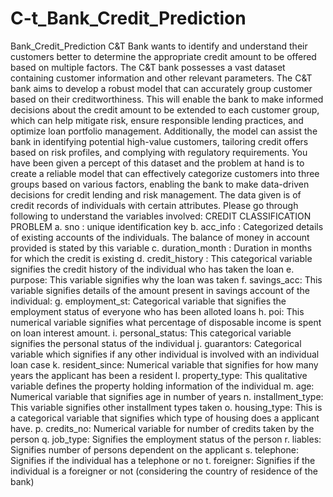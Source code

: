 # C-t_Bank_Credit_Prediction
Bank_Credit_Prediction
C&T Bank wants to identify and understand their customers better to determine the appropriate credit amount to be offered based on multiple factors. The C&T bank possesses a vast dataset containing customer information and other relevant parameters. The C&T bank aims to develop a robust model that can accurately group customer based on their creditworthiness. 
This will enable the bank to make informed decisions about the credit amount to be extended to each customer group, which can help mitigate risk, ensure responsible lending practices, and optimize loan portfolio management. Additionally, the model can assist the bank in identifying potential high-value customers, tailoring credit offers based on risk profiles, and complying with regulatory requirements. 
You have been given a percept of this dataset and the problem at hand is to create a reliable model that can effectively categorize customers into three groups based on various factors, enabling the bank to make data-driven decisions for credit lending and risk management. 
The data given is of credit records of individuals with certain attributes. Please go through following to understand the variables involved: CREDIT CLASSIFICATION PROBLEM 
a. sno : unique identification key 
b. acc_info : Categorized details of existing accounts of the individuals. The balance of money in account provided is stated by this variable 
c. duration_month : Duration in months for which the credit is existing 
d. credit_history : This categorical variable signifies the credit history of the individual who has taken the loan 
e. purpose: This variable signifies why the loan was taken 
f. savings_acc: This variable signifies details of the amount present in savings account of the individual: 
g. employment_st: Categorical variable that signifies the employment status of everyone who has been alloted loans 
h. poi: This numerical variable signifies what percentage of disposable income is spent on loan interest amount. 
i. personal_status: This categorical variable signifies the personal status of the individual 
j. guarantors: Categorical variable which signifies if any other individual is involved with an individual loan case 
k. resident_since: Numerical variable that signifies for how many years the applicant has been a resident 
l. property_type: This qualitative variable defines the property holding information of the individual 
m. age: Numerical variable that signifies age in number of years 
n. installment_type: This variable signifies other installment types taken 
o. housing_type: This is a categorical variable that signifies which type of housing does a applicant have. 
p. credits_no: Numerical variable for number of credits taken by the person 
q. job_type: Signifies the employment status of the person
r. liables: Signifies number of persons dependent on the applicant 
s. telephone: Signifies if the individual has a telephone or no 
t. foreigner: Signifies if the individual is a foreigner or not (considering the country of residence of the bank)
